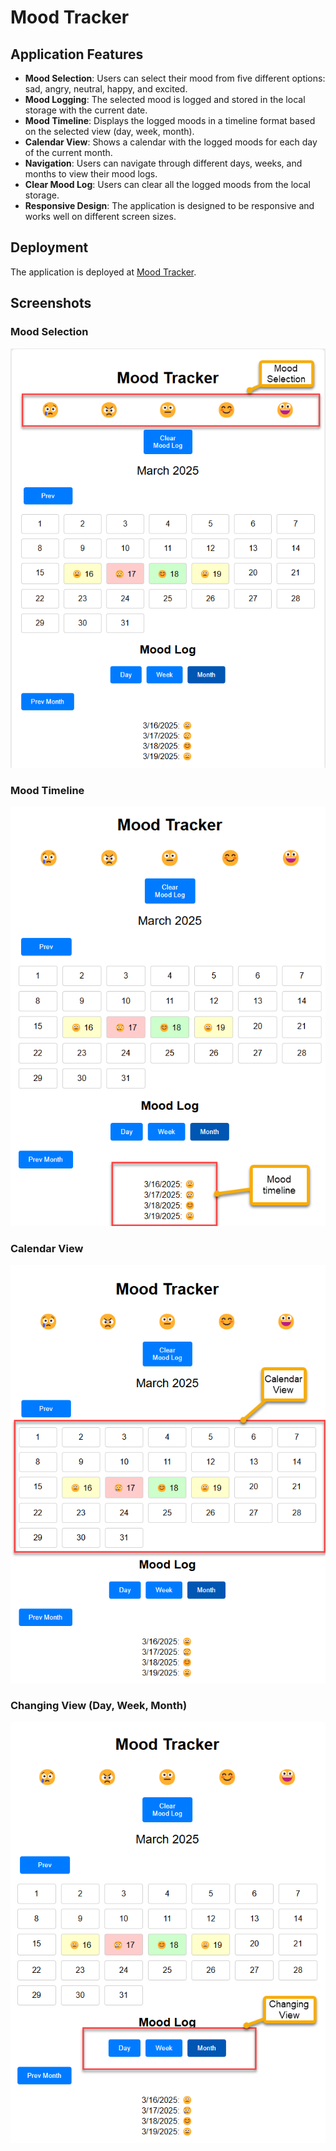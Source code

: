 # Mood Tracker

## Application Features

- **Mood Selection**: Users can select their mood from five different options: sad, angry, neutral, happy, and excited.
- **Mood Logging**: The selected mood is logged and stored in the local storage with the current date.
- **Mood Timeline**: Displays the logged moods in a timeline format based on the selected view (day, week, month).
- **Calendar View**: Shows a calendar with the logged moods for each day of the current month.
- **Navigation**: Users can navigate through different days, weeks, and months to view their mood logs.
- **Clear Mood Log**: Users can clear all the logged moods from the local storage.
- **Responsive Design**: The application is designed to be responsive and works well on different screen sizes.

## Deployment

The application is deployed at [Mood Tracker](https://moodtracker-two.vercel.app/).

## Screenshots

### Mood Selection
![Mood Selection](screenshots/mood-selection.png)

### Mood Timeline
![Mood Timeline](screenshots/mood-timeline.png)

### Calendar View
![Calendar View](screenshots/calendar-view.png)

### Changing View (Day, Week, Month)
![Changing View](screenshots/changing-view.png)
